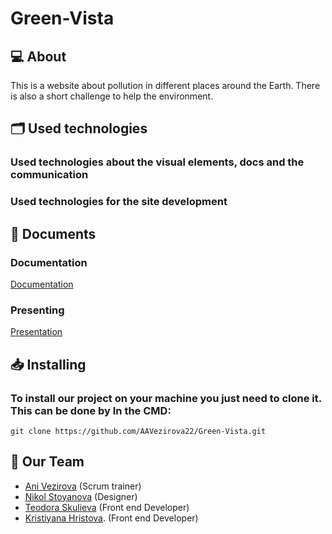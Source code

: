 # Green-Vista

## 💻 About
This is a website about pollution in different places around the Earth. There is also a short challenge to help the environment.

## 🗂️ Used technologies

### Used technologies about the visual elements, docs and the communication

### Used technologies for the site development


## 📄 Documents

### Documentation
[Documentation](https://codingburgas-my.sharepoint.com/:w:/g/personal/aavezirova22_codingburgas_bg/ETBz7_qx9rJGmjzz9xMqqlEBq15JidGqR1wIOAkiqNFM2g?e=txrV7l)

### Presenting
[Presentation](https://codingburgas-my.sharepoint.com/:p:/g/personal/aavezirova22_codingburgas_bg/EaMm-t215ZJBr7ZAt0qYNscBtE9IPWRqK6lsst2d-S4IxA?e=ZMPud1)
## 📥 Installing

### To install our project on your machine you just need to clone it. This can be done by In the CMD:

```git clone https://github.com/AAVezirova22/Green-Vista.git```
## 🧒 Our Team

- [Ani Vezirova](https://github.com/AAVezirova22) (Scrum trainer)
- [Nikol Stoyanova](https://github.com/NSStoyanova22) (Designer)
- [Teodora Skulieva](https://github.com/TDSkulieva22) (Front end Developer)
- [Kristiyana Hristova](https://github.com/KIHristova22). (Front end Developer)
